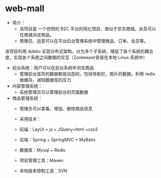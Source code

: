 # web-mall
  * 简介：
    * 该项目是 一个仿照的 B2C 平台的简化项目，类似于京东商城。会员可以在商城浏览商品。
    * 管理员、运营可以在平台后台管理系统中管理商品、订单、会员等。

该项目利用 dubbo 实现分布式架构，分为多个子系统，降低了各个系统的耦合度，实现各个系统之间数据的交互（Zookeeper安装在本地 Linux 系统中）

* 前台系统：用户可以在前台系统中浏览商品
     * 管理前台首页的数据都是动态的，包括导航栏，图片的数据，利用 redis 做缓存，减轻数据库的压力
* 内容管理系统：
   * 系统管理员可以管理前台的页面数据     
* 商品管理系统：
   * 管理员可以查看，增加、删除商品信息

  * 采用技术：
   * 前端：LayUI + js + JQuery+html +css3
   * 后端：Spring + SpringMVC + MyBatis
   * 数据库：Mysql + Redis
   * 项目管理工具：Maven
   * 本地版本控制工具：SVN
